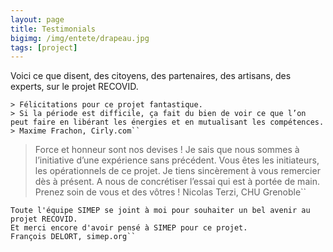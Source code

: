 ```yaml
---
layout: page
title: Testimonials
bigimg: /img/entete/drapeau.jpg
tags: [project]
---
```


Voici ce que disent, des citoyens, des partenaires, des artisans, des experts, sur le projet RECOVID.

<!-- -->
~~~
> Félicitations pour ce projet fantastique.
> Si la période est difficile, ça fait du bien de voir ce que l’on peut faire en libérant les énergies et en mutualisant les compétences.
> Maxime Frachon, Cirly.com``
~~~

<!-- -->

> Force et honneur sont nos devises !
> Je sais que nous sommes à l’initiative d’une expérience sans précédent.
> Vous êtes les initiateurs, les opérationnels de ce projet.
> Je tiens sincèrement à vous remercier dès à présent.
> A nous de concrétiser l’essai qui est à portée de main.
> Prenez soin de vous et des vôtres !
> Nicolas Terzi, CHU Grenoble``

<!-- -->
~~~
Toute l'équipe SIMEP se joint à moi pour souhaiter un bel avenir au projet RECOVID.
Et merci encore d'avoir pensé à SIMEP pour ce projet.
François DELORT, simep.org``
~~~

<!-- -->
